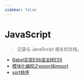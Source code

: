 ```yaml
---
sidebar: false
---
```


# JavaScript 

> 记录与 JavaScript 相关的文档。

- [Babel实现ES6语法转ES5](./ES6-translate-ES5.md)
- [模块化编程之export&import](export&import.md)
- [sort排序](./sort.md)

